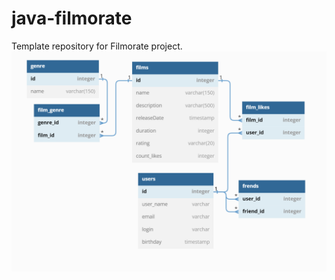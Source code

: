 # java-filmorate
Template repository for Filmorate project.
![схема базы данных](src/test/resources/images/img.png)

